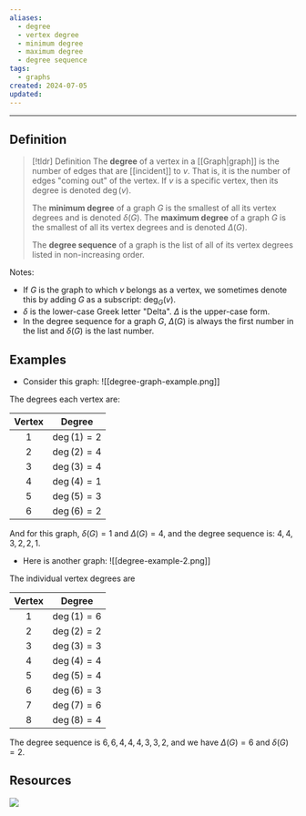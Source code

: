 ```yaml
---
aliases:
  - degree
  - vertex degree
  - minimum degree
  - maximum degree
  - degree sequence
tags:
  - graphs
created: 2024-07-05
updated:
---
```

---
## Definition 

> [!tldr] Definition
> The **degree** of a vertex in a [[Graph|graph]] is the number of edges that are [[incident]] to $v$. That is, it is the number of edges "coming out" of the vertex. If $v$ is a specific vertex, then its degree is denoted $\deg(v)$.
> 
> The **minimum degree** of a graph $G$ is the smallest of all its vertex degrees and is denoted $\delta(G)$. The **maximum degree** of a graph $G$ is the smallest of all its vertex degrees and is denoted $\Delta(G)$.
> 
> The **degree sequence** of a graph is the list of all of its vertex degrees listed in non-increasing order. 



Notes: 
- If $G$ is the graph to which $v$ belongs as a vertex, we sometimes denote this by adding $G$ as a subscript: $\deg_G(v)$. 
- $\delta$ is the lower-case Greek letter "Delta". $\Delta$ is the upper-case form. 
- In the degree sequence for a graph $G$, $\Delta(G)$ is always the first number in the list and $\delta(G)$ is the last number. 

## Examples 

- Consider this graph: 
![[degree-graph-example.png]]

The degrees each vertex are: 

| Vertex |    Degree     |
| :----: | :-----------: |
|   1    | $\deg(1) = 2$ |
|   2    | $\deg(2) = 4$ |
|   3    | $\deg(3) = 4$ |
|   4    | $\deg(4) = 1$ |
|   5    | $\deg(5) = 3$ |
|   6    | $\deg(6) = 2$ |
And for this graph, $\delta(G) = 1$ and $\Delta(G) = 4$, and the degree sequence is: $4,4,3,2,2,1$. 

- Here is another graph: 
![[degree-example-2.png]]

The individual vertex degrees are 

| Vertex |    Degree     |
| :----: | :-----------: |
|   1    | $\deg(1) = 6$ |
|   2    | $\deg(2) = 2$ |
|   3    | $\deg(3) = 3$ |
|   4    | $\deg(4) = 4$ |
|   5    | $\deg(5) = 4$ |
|   6    | $\deg(6) = 3$ |
|   7    | $\deg(7) = 6$ |
|   8    | $\deg(8) = 4$ |
The degree sequence is $6,6,4,4,4,3,3,2$, and we have $\Delta(G) = 6$ and $\delta(G) = 2$. 

## Resources 

![](https://www.youtube.com/watch?v=C4s5j2-Hos4)